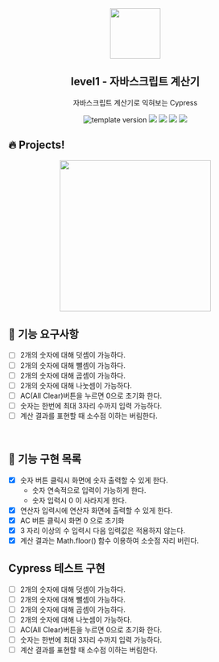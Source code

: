 <br/>
<br/>
<p align="middle" >
  <img width="100px;" src="/Users/leezer/Desktop/Study/javascript/woowacourse/javascript-calculator/src/images/calculator_icon.png"/>
</p>
<h2 align="middle">level1 - 자바스크립트 계산기</h2>
<p align="middle">자바스크립트 계산기로 익혀보는 Cypress</p>
<p align="middle">
  <img src="https://img.shields.io/badge/version-1.0.0-blue?style=flat-square" alt="template version"/>
  <img src="https://img.shields.io/badge/language-html-red.svg?style=flat-square"/>
  <img src="https://img.shields.io/badge/language-css-blue.svg?style=flat-square"/>
  <img src="https://img.shields.io/badge/language-js-yellow.svg?style=flat-square"/>
  <img src="https://img.shields.io/badge/license-MIT-brightgreen.svg?style=flat-square"/>
</p>

## 🔥 Projects!

<p align="middle">
  <img width="300" src="/Users/leezer/Desktop/Study/javascript/woowacourse/javascript-calculator/src/images/calculator_ui.png">
</p>

## 🎯 기능 요구사항

- [ ] 2개의 숫자에 대해 덧셈이 가능하다.
- [ ] 2개의 숫자에 대해 뺄셈이 가능하다.
- [ ] 2개의 숫자에 대해 곱셈이 가능하다.
- [ ] 2개의 숫자에 대해 나눗셈이 가능하다.
- [ ] AC(All Clear)버튼을 누르면 0으로 초기화 한다.
- [ ] 숫자는 한번에 최대 3자리 수까지 입력 가능하다.
- [ ] 계산 결과를 표현할 때 소수점 이하는 버림한다.

<br/>

## 📝 기능 구현 목록

- [x] 숫자 버튼 클릭시 화면에 숫자 출력할 수 있게 한다.
  - 숫자 연속적으로 입력이 가능하게 한다.
  - 숫자 입력시 0 이 사라지게 한다.
- [x] 연산자 입력시에 연산자 화면에 출력할 수 있게 한다.
- [x] AC 버튼 클릭시 화면 0 으로 초기화
- [x] 3 자리 이상의 수 입력시 다음 입력값은 적용하지 않는다.
- [x] 계산 결과는 Math.floor() 함수 이용하여 소숫점 자리 버린다.

## Cypress 테스트 구현

- [ ] 2개의 숫자에 대해 덧셈이 가능하다.
- [ ] 2개의 숫자에 대해 뺄셈이 가능하다.
- [ ] 2개의 숫자에 대해 곱셈이 가능하다.
- [ ] 2개의 숫자에 대해 나눗셈이 가능하다.
- [ ] AC(All Clear)버튼을 누르면 0으로 초기화 한다.
- [ ] 숫자는 한번에 최대 3자리 수까지 입력 가능하다.
- [ ] 계산 결과를 표현할 때 소수점 이하는 버림한다.
